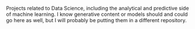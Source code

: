 Projects related to Data Science, including the analytical and predictive side of machine learning. I know generative content or models should and could go here as well, but I will probably be putting them in a different repository.
